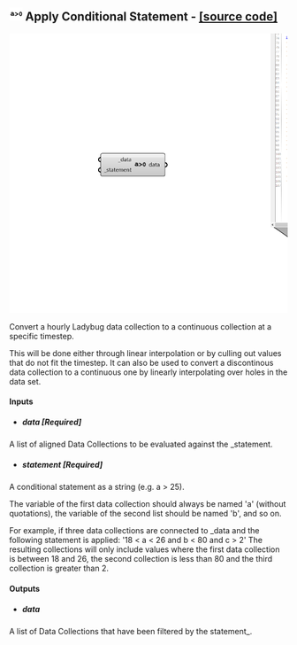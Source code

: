 ## ![](../../images/icons/Apply_Conditional_Statement.png) Apply Conditional Statement - [[source code]](https://github.com/ladybug-tools/ladybug-grasshopper/blob/master/ladybug_grasshopper/src//LB%20Apply%20Conditional%20Statement.py)

![](../../images/components/Apply_Conditional_Statement.png)

Convert a hourly Ladybug data collection to a continuous collection at a
 specific timestep.
 

This will be done either through linear interpolation or by culling out values
 that do not fit the timestep.  It can also be used to convert a discontinous
 data collection to a continuous one by linearly interpolating over holes in
 the data set.
 



#### Inputs
* ##### data [Required]
A list of aligned Data Collections to be evaluated against
 the _statement. 
* ##### statement [Required]
A conditional statement as a string (e.g. a > 25).
 
The variable of the first data collection should always be named 'a'
 (without quotations), the variable of the second list should be
 named 'b', and so on.
 
For example, if three data collections are connected to _data
 and the following statement is applied:
 '18 < a < 26 and b < 80 and c > 2'
 The resulting collections will only include values where the first
 data collection is between 18 and 26, the second collection is less
 than 80 and the third collection is greater than 2. 

#### Outputs
* ##### data
A list of Data Collections that have been filtered by the statement_.